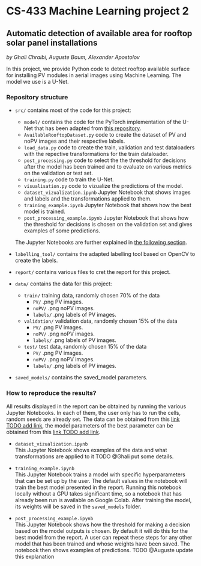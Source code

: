 # CS-433 Machine Learning project 2

## Automatic detection of available area for rooftop solar panel installations

*by Ghali Chraibi, Auguste Baum, Alexander Apostolov*

In this project, we provide Python code to detect rooftop available surface for installing PV modules in aerial images using Machine Learning. The model we use is a U-Net.


### Repository structure

- `src/` contains most of the code for this project:
    - `model/` contains the code for the PyTorch implementation of the U-Net that has been adapted from [this repository](https://github.com/milesial/Pytorch-UNet).
    - `AvailableRooftopDataset.py` code to create the dataset of PV and noPV images and their respective labels.
    - `load_data.py` code to create the train, validation and test dataloaders with the repective transformations for the train dataloader.
    - `post_processing.py` code to select the the threshold for decisions after the model has been trained and to evaluate on various metrics on the validation or test set.
    - `training.py` code to train the U-Net.
    - `visualisation.py` code to vizualize the predictions of the model.
    - `dataset_vizualization.ipynb` Jupyter Notebook that shows images and labels and the transformations applied to them.
    - `training_example.ipynb` Jupyter Notebook that shows how the best model is trained.
    - `post_processing_example.ipynb` Jupyter Notebook that shows how the threshold for decisions is chosen on the validation set and gives examples of some predictions.

    The Jupyter Notebooks are further explained in [the following section](#how-to-reproduce-the-results).
- `labelling_tool/` contains the adapted labelling tool based on OpenCV to create the labels.
- `report/` contains various files to cret the report for this project.
- `data/` contains the data for this project:
    - `train/` training data, randomly chosen 70% of the data
        - `PV/` .png PV images.
        - `noPV/` .png noPV images.
        - `labels/` .png labels of PV images.
    - `validation/` validation data, randomly chosen 15% of the data
        - `PV/` .png PV images.
        - `noPV/` .png noPV images.
        - `labels/` .png labels of PV images.
    - `test/` test data, randomly chosen 15% of the data
        - `PV/` .png PV images.
        - `noPV/` .png noPV images.
        - `labels/` .png labels of PV images.
- `saved_models/` contains the saved_model parameters.

### How to reproduce the results?

All results displayed in the report can be obtained by running the various Jupyter Notebooks. In each of them, the user only has to run the cells, random seeds are already set. The data can be obtained from this [link TODO add link](www.aaa.ch), the model parameters of the best parameter can be obtained from this [link TODO add link](www.aaa.ch).

- `dataset_vizualization.ipynb`<br/>
This Jupyter Notebook shows examples of the data and what transformations are applied to it TODO @Ghali put some details.

- `training_example.ipynb`<br/>
This Jupyter Notebook trains a model with specific hyperparameters that can be set up by the user. The default values in the notebook will train the best model presented in the report. Running this notebook locally without a GPU takes significant time, so a notebook that has already been run is available on Google Colab. After training the model, its weights will be saved in the `saved_models` folder.

- `post_processing_example.ipynb`<br/>
This Jupyter Notebook shows how the threshold for making a decision based on the model outputs is chosen. By default it will do this for the best model from the report. A user can repeat these steps for any other model that has been trained and whose weights have been saved. The notebook then shows examples of predictions.
TODO @Auguste update this explanation
